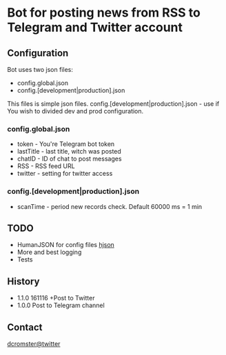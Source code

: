 # Bot for posting news from RSS to Telegram and Twitter account

## Configuration

Bot uses two json files:

- config.global.json
- config.[development|production].json

This files is simple json files.
config.[development|production].json - use if You wish to divided dev and prod configuration.

### config.global.json

- token - You're Telegram bot token
- lastTitle - last title, witch was posted
- chatID - ID of chat to post messages
- RSS - RSS feed URL
- twitter - setting for twitter access

### config.[development|production].json

- scanTime - period new records check. Default 60000 ms = 1 min

## TODO

- HumanJSON for config files [hjson](https://www.npmjs.com/package/hjson)
- More and best logging
- Tests

## History

- 1.1.0 161116 +Post to Twitter
- 1.0.0 Post to Telegram channel

## Contact

[dcromster@twitter](https://twitter.com/dcromster)
